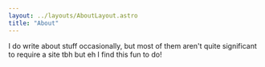 ```yaml
---
layout: ../layouts/AboutLayout.astro
title: "About"
---
```


I do write about stuff occasionally, but most of them aren't quite significant to require a site tbh but eh I find this fun to do!
